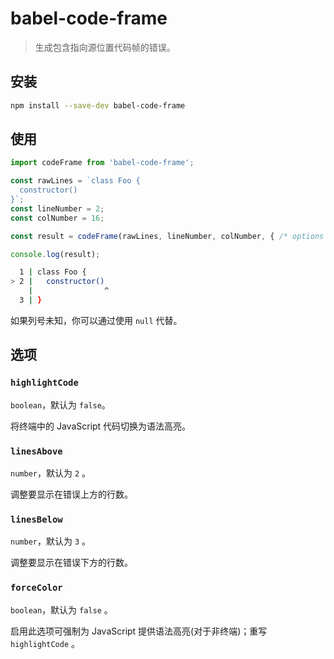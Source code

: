 # babel-code-frame

> 生成包含指向源位置代码帧的错误。

## 安装

```sh
npm install --save-dev babel-code-frame
```

## 使用

```js
import codeFrame from 'babel-code-frame';

const rawLines = `class Foo {
  constructor()
}`;
const lineNumber = 2;
const colNumber = 16;

const result = codeFrame(rawLines, lineNumber, colNumber, { /* options */ });

console.log(result);
```

```sh
  1 | class Foo {
> 2 |   constructor()
    |                ^
  3 | }
```

如果列号未知，你可以通过使用 `null` 代替。

## 选项

### `highlightCode`

`boolean`，默认为 `false`。

将终端中的 JavaScript 代码切换为语法高亮。

### `linesAbove`

`number`，默认为 `2` 。

调整要显示在错误上方的行数。

### `linesBelow`

`number`，默认为 `3` 。

调整要显示在错误下方的行数。

### `forceColor`

`boolean`，默认为 `false` 。

启用此选项可强制为 JavaScript 提供语法高亮(对于非终端)；重写 `highlightCode` 。
